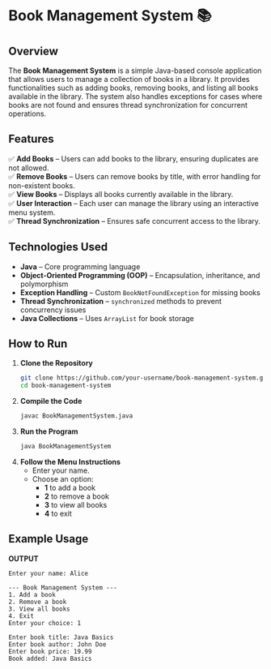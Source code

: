 # Book Management System 📚  

## Overview  
The **Book Management System** is a simple Java-based console application that allows users to manage a collection of books in a library. It provides functionalities such as adding books, removing books, and listing all books available in the library. The system also handles exceptions for cases where books are not found and ensures thread synchronization for concurrent operations.

## Features  
✅ **Add Books** – Users can add books to the library, ensuring duplicates are not allowed.  
✅ **Remove Books** – Users can remove books by title, with error handling for non-existent books.  
✅ **View Books** – Displays all books currently available in the library.  
✅ **User Interaction** – Each user can manage the library using an interactive menu system.  
✅ **Thread Synchronization** – Ensures safe concurrent access to the library.  

## Technologies Used  
- **Java** – Core programming language  
- **Object-Oriented Programming (OOP)** – Encapsulation, inheritance, and polymorphism  
- **Exception Handling** – Custom `BookNotFoundException` for missing books  
- **Thread Synchronization** – `synchronized` methods to prevent concurrency issues  
- **Java Collections** – Uses `ArrayList` for book storage  

## How to Run  
1. **Clone the Repository**  
   ```bash
   git clone https://github.com/your-username/book-management-system.git
   cd book-management-system
   ```
2. **Compile the Code**  
   ```bash
   javac BookManagementSystem.java
   ```
3. **Run the Program**  
   ```bash
   java BookManagementSystem
   ```
4. **Follow the Menu Instructions**  
   - Enter your name.  
   - Choose an option:  
     - **1** to add a book  
     - **2** to remove a book  
     - **3** to view all books  
     - **4** to exit  

## Example Usage  
**OUTPUT**
```
Enter your name: Alice

--- Book Management System ---
1. Add a book
2. Remove a book
3. View all books
4. Exit
Enter your choice: 1

Enter book title: Java Basics
Enter book author: John Doe
Enter book price: 19.99
Book added: Java Basics
```
